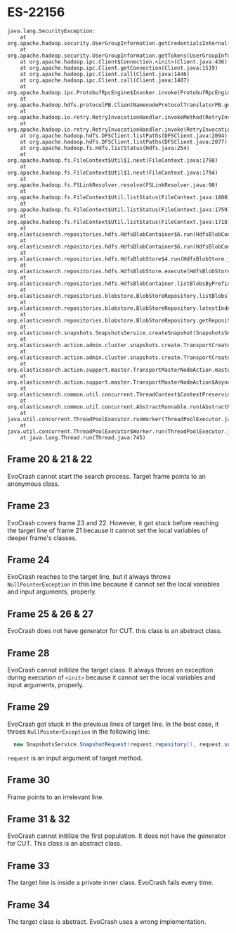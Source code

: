 # ES-22156

```
java.lang.SecurityException:
    at org.apache.hadoop.security.UserGroupInformation.getCredentialsInternal(UserGroupInformation.java:1499)
    at org.apache.hadoop.security.UserGroupInformation.getTokens(UserGroupInformation.java:1464)
    at org.apache.hadoop.ipc.Client$Connection.<init>(Client.java:436)
    at org.apache.hadoop.ipc.Client.getConnection(Client.java:1519)
    at org.apache.hadoop.ipc.Client.call(Client.java:1446)
    at org.apache.hadoop.ipc.Client.call(Client.java:1407)
    at org.apache.hadoop.ipc.ProtobufRpcEngine$Invoker.invoke(ProtobufRpcEngine.java:229)
    at org.apache.hadoop.hdfs.protocolPB.ClientNamenodeProtocolTranslatorPB.getListing(ClientNamenodeProtocolTranslatorPB.java:573)
    at org.apache.hadoop.io.retry.RetryInvocationHandler.invokeMethod(RetryInvocationHandler.java:187)
    at org.apache.hadoop.io.retry.RetryInvocationHandler.invoke(RetryInvocationHandler.java:102)
    at org.apache.hadoop.hdfs.DFSClient.listPaths(DFSClient.java:2094)
    at org.apache.hadoop.hdfs.DFSClient.listPaths(DFSClient.java:2077)
    at org.apache.hadoop.fs.Hdfs.listStatus(Hdfs.java:254)
    at org.apache.hadoop.fs.FileContext$Util$1.next(FileContext.java:1798)
    at org.apache.hadoop.fs.FileContext$Util$1.next(FileContext.java:1794)
    at org.apache.hadoop.fs.FSLinkResolver.resolve(FSLinkResolver.java:90)
    at org.apache.hadoop.fs.FileContext$Util.listStatus(FileContext.java:1800)
    at org.apache.hadoop.fs.FileContext$Util.listStatus(FileContext.java:1759)
    at org.apache.hadoop.fs.FileContext$Util.listStatus(FileContext.java:1718)
    at org.elasticsearch.repositories.hdfs.HdfsBlobContainer$6.run(HdfsBlobContainer.java:145)
    at org.elasticsearch.repositories.hdfs.HdfsBlobContainer$6.run(HdfsBlobContainer.java:142)
    at org.elasticsearch.repositories.hdfs.HdfsBlobStore$4.run(HdfsBlobStore.java:136)
    at org.elasticsearch.repositories.hdfs.HdfsBlobStore.execute(HdfsBlobStore.java:133)
    at org.elasticsearch.repositories.hdfs.HdfsBlobContainer.listBlobsByPrefix(HdfsBlobContainer.java:142)
    at org.elasticsearch.repositories.blobstore.BlobStoreRepository.listBlobsToGetLatestIndexId(BlobStoreRepository.java:849)
    at org.elasticsearch.repositories.blobstore.BlobStoreRepository.latestIndexBlobId(BlobStoreRepository.java:818)
    at org.elasticsearch.repositories.blobstore.BlobStoreRepository.getRepositoryData(BlobStoreRepository.java:721)
    at org.elasticsearch.snapshots.SnapshotsService.createSnapshot(SnapshotsService.java:226)
    at org.elasticsearch.action.admin.cluster.snapshots.create.TransportCreateSnapshotAction.masterOperation(TransportCreateSnapshotAction.java:82)
    at org.elasticsearch.action.admin.cluster.snapshots.create.TransportCreateSnapshotAction.masterOperation(TransportCreateSnapshotAction.java:41)
    at org.elasticsearch.action.support.master.TransportMasterNodeAction.masterOperation(TransportMasterNodeAction.java:86)
    at org.elasticsearch.action.support.master.TransportMasterNodeAction$AsyncSingleAction$3.doRun(TransportMasterNodeAction.java:170)
    at org.elasticsearch.common.util.concurrent.ThreadContext$ContextPreservingAbstractRunnable.doRun(ThreadContext.java:520)
    at org.elasticsearch.common.util.concurrent.AbstractRunnable.run(AbstractRunnable.java:37)
    at java.util.concurrent.ThreadPoolExecutor.runWorker(ThreadPoolExecutor.java:1142)
    at java.util.concurrent.ThreadPoolExecutor$Worker.run(ThreadPoolExecutor.java:617)
    at java.lang.Thread.run(Thread.java:745)
```

## Frame 20 & 21 & 22
EvoCrash cannot start the search process. Target frame points to an anonymous class.

## Frame 23
EvoCrash covers frame 23 and 22. However, it got stuck before reaching the target line of frame 21 because it cannot set the local variables of deeper frame's classes.

## Frame 24
EvoCrash reaches to the target line, but it always throws `NullPointerException` in this line because it cannot set the local variables and input arguments, properly.

## Frame 25 & 26 & 27
EvoCrash does not have generator for CUT. this class is an abstract class.

## Frame 28
EvoCrash cannot initilize the target class. It always throes an exception during execution of `<init>` because it cannot set the local variables and input arguments, properly.

## Frame 29
EvoCrash got stuck in the previous lines of target line. In the best case, it throes `NullPointerException` in the following line:
```java
  new SnapshotsService.SnapshotRequest(request.repository(), request.snapshot(), "create_snapshot [" + request.snapshot() + "]")
```
`request` is an input argument of target method.

## Frame 30
Frame points to an irrelevant line.

## Frame 31 & 32
EvoCrash cannot initilize the first population. It does not have the generator for CUT. This class is an abstract class.

## Frame 33
The target line is inside a private inner class. EvoCrash fails every time.

## Frame 34
The target class is abstract. EvoCrash uses a wrong implementation.
